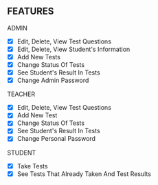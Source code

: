 ## FEATURES 
ADMIN
- [x] Edit, Delete, View Test Questions
- [x] Edit, Delete, View Student's Information
- [x] Add New Tests
- [x] Change Status Of Tests
- [x] See Student's Result In Tests
- [x] Change Admin Password

TEACHER
- [x] Edit, Delete, View Test Questions
- [x] Add New Test
- [x] Change Status Of Tests
- [x] See Student's Result In Tests
- [x] Change Personal Password

STUDENT
- [x] Take Tests
- [x] See Tests That Already Taken And Test Results
